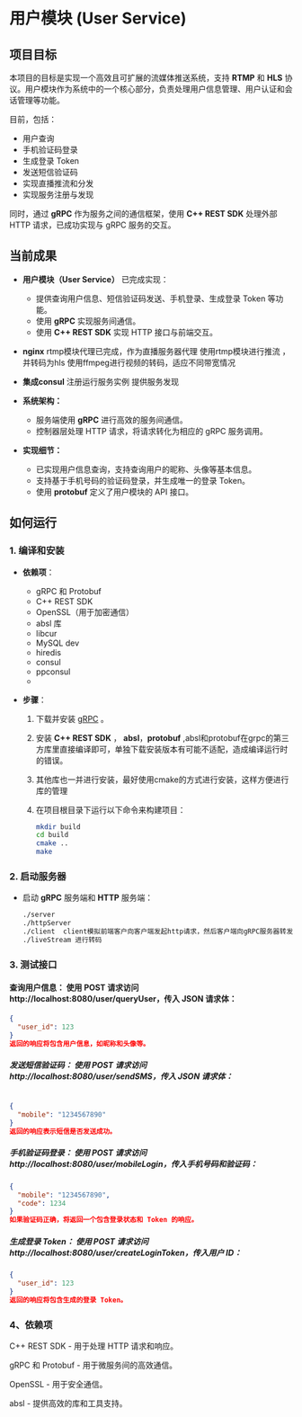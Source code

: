 # 用户模块 (User Service)

## 项目目标

本项目的目标是实现一个高效且可扩展的流媒体推送系统，支持 **RTMP** 和 **HLS** 协议。用户模块作为系统中的一个核心部分，负责处理用户信息管理、用户认证和会话管理等功能。

目前，包括：
- 用户查询
- 手机验证码登录
- 生成登录 Token
- 发送短信验证码
- 实现直播推流和分发
- 实现服务注册与发现

同时，通过 **gRPC** 作为服务之间的通信框架，使用 **C++ REST SDK** 处理外部 HTTP 请求，已成功实现与 gRPC 服务的交互。

## 当前成果

- **用户模块（User Service）** 已完成实现：
  - 提供查询用户信息、短信验证码发送、手机登录、生成登录 Token 等功能。
  - 使用 **gRPC** 实现服务间通信。
  - 使用 **C++ REST SDK** 实现 HTTP 接口与前端交互。

- **nginx** rtmp模块代理已完成，作为直播服务器代理
  使用rtmp模块进行推流 ，并转码为hls
  使用ffmpeg进行视频的转码，适应不同带宽情况

- **集成consul**
  注册运行服务实例
  提供服务发现

- **系统架构：**
  - 服务端使用 **gRPC** 进行高效的服务间通信。
  - 控制器层处理 HTTP 请求，将请求转化为相应的 gRPC 服务调用。

- **实现细节：**
  - 已实现用户信息查询，支持查询用户的昵称、头像等基本信息。
  - 支持基于手机号码的验证码登录，并生成唯一的登录 Token。
  - 使用 **protobuf** 定义了用户模块的 API 接口。



## 如何运行

### 1. 编译和安装

- **依赖项**：
  - gRPC 和 Protobuf
  - C++ REST SDK
  - OpenSSL（用于加密通信）
  - absl 库
  - libcur
  - MySQL dev
  - hiredis
  - consul
  - ppconsul
  - 

- **步骤**：
  1. 下载并安装 [gRPC](https://grpc.io/) 。
  2. 安装 **C++ REST SDK** ， **absl**，**protobuf** ,absl和protobuf在grpc的第三方库里直接编译即可，单独下载安装版本有可能不适配，造成编译运行时的错误。
  4. 其他库也一并进行安装，最好使用cmake的方式进行安装，这样方便进行库的管理
  5. 在项目根目录下运行以下命令来构建项目：

     ```bash
     mkdir build
     cd build
     cmake ..
     make
     ```

### 2. 启动服务器

- 启动 **gRPC** 服务端和 **HTTP** 服务端：

  ```bash
  ./server
  ./httpServer
  ./client  client模拟前端客户向客户端发起http请求，然后客户端向gRPC服务器转发请求数据
  ./liveStream 进行转码
  ```

### 3. 测试接口

#### 查询用户信息： 使用 POST 请求访问 http://localhost:8080/user/queryUser，传入 JSON 请求体：

```json
{
  "user_id": 123
}
返回的响应将包含用户信息，如昵称和头像等。
```

##### 发送短信验证码： 使用 POST 请求访问 http://localhost:8080/user/sendSMS，传入 JSON 请求体：

```json

{
  "mobile": "1234567890"
}
返回的响应表示短信是否发送成功。
```

##### 手机验证码登录： 使用 POST 请求访问 http://localhost:8080/user/mobileLogin，传入手机号码和验证码：

```json
{
  "mobile": "1234567890",
  "code": 1234
}
如果验证码正确，将返回一个包含登录状态和 Token 的响应。

```

##### 生成登录 Token： 使用 POST 请求访问 http://localhost:8080/user/createLoginToken，传入用户 ID：

```json
{
  "user_id": 123
}
返回的响应将包含生成的登录 Token。

```

### 4、依赖项

C++ REST SDK - 用于处理 HTTP 请求和响应。

gRPC 和 Protobuf - 用于微服务间的高效通信。

OpenSSL - 用于安全通信。

absl - 提供高效的库和工具支持。


